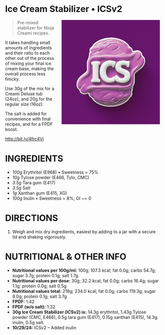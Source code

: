 # Ice Cream Stabilizer • ICSv2

<img style="float: right; padding-left: 1rem;" width=320 alt="ICS Logo" src="https://github.com/jhermann/ice-creamery/blob/main/assets/ICS-logo.jpg?raw=true" />

> Pre-mixed stabilizer for Ninja Creami recipes.

It takes handling small amounts of ingredients and their ratio to each other
out of the process of mixing your final ice cream base,
making the overall process less finicky.

Use 30g of the mix for a Creami Deluxe tub (24oz),
and 20g for the regular size (16oz).

The salt is added for convenience with final recipes,
and for a FPDF boost.

http://bit.ly/4frc4Vj

# INGREDIENTS

  - _100g_ Erythritol (E968) • Sweetness = 75%
  - _10g_ Tylose powder (E466, Tylo, CMC)
  - _3.5g_ Tara gum (E417)
  - _3.5g_ Salt
  - _1g_ Xanthan gum (E415, XG)
  - _100g_ Inulin • Sweetness = 8%; GI ~= 0

# DIRECTIONS

 1. Weigh and mix dry ingredients, easiest by adding to a jar with a secure lid and shaking vigorously.

# NUTRITIONAL & OTHER INFO
- **Nutritional values per 100g/ml:** 100g; 107.3 kcal; fat 0.0g; carbs 54.7g; sugar 3.7g; protein 0.1g; salt 1.7g
- **Nutritional values per dose:** 30g; 32.2 kcal; fat 0.0g; carbs 16.4g; sugar 1.1g; protein 0.0g; salt 0.5g
- **Nutritional values total:** 218g; 234.0 kcal; fat 0.0g; carbs 119.3g; sugar 8.0g; protein 0.1g; salt 3.7g
- **FPDF:** 1.42
- **FPDF (w/o salt):** 1.32
- **30g Ice Cream Stabilizer (ICSv2) is:** 14.3g erythritol, 1.43g Tylose powder (CMC, E466), 
0.5g tara gum (E417), 0.15g xanthan (E415),
14.3g inulin, 0.5g salt.
- **10/29/24:** ICSv2 – Added inulin
